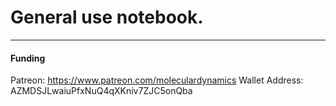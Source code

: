 # General use notebook.
----


#### Funding
Patreon: https://www.patreon.com/moleculardynamics
Wallet Address: AZMDSJLwaiuPfxNuQ4qXKniv7ZJC5onQba
